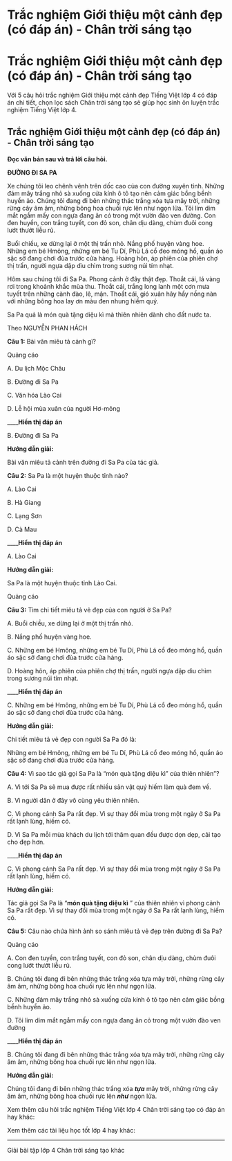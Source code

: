 # Trắc nghiệm Giới thiệu một cảnh đẹp (có đáp án) - Chân trời sáng tạo

# Trắc nghiệm Giới thiệu một cảnh đẹp (có đáp án) - Chân trời sáng tạo

Với 5 câu hỏi trắc nghiệm Giới thiệu một cảnh đẹp Tiếng Việt lớp 4 có đáp án chi tiết, chọn lọc sách Chân trời sáng tạo sẽ giúp học sinh ôn luyện trắc nghiệm Tiếng Việt lớp 4.

## Trắc nghiệm Giới thiệu một cảnh đẹp (có đáp án) - Chân trời sáng tạo

**Đọc văn bản sau và trả lời câu hỏi.**

**ĐƯỜNG ĐI SA PA**

Xe chúng tôi leo chênh vênh trên dốc cao của con đường xuyên tỉnh. Những đám mây trắng nhỏ sà xuống cửa kính ô tô tạo nên cảm giác bồng bềnh huyền ảo. Chúng tôi đang đi bên những thác trắng xóa tựa mây trời, những rừng cây âm âm, những bông hoa chuối rực lên như ngọn lửa. Tôi lim dim mắt ngắm mấy con ngựa đang ăn cỏ trong một vườn đào ven đường. Con đen huyền, con trắng tuyết, con đỏ son, chân dịu dàng, chùm đuôi cong lướt thướt liễu rủ.

Buổi chiều, xe dừng lại ở một thị trấn nhỏ. Nắng phố huyện vàng hoe. Những em bé Hmông, những em bé Tu Dí, Phù Lá cổ đeo móng hổ, quần áo sặc sỡ đang chơi đùa trước cửa hàng. Hoàng hôn, áp phiên của phiên chợ thị trấn, người ngựa dập dìu chìm trong sương núi tím nhạt.

Hôm sau chúng tôi đi Sa Pa. Phong cảnh ở đây thật đẹp. Thoắt cái, lá vàng rơi trong khoảnh khắc mùa thu. Thoắt cái, trắng long lanh một cơn mưa tuyết trên những cành đào, lê, mận. Thoắt cái, gió xuân hây hẩy nồng nàn với những bông hoa lay ơn màu đen nhung hiếm quý.

Sa Pa quả là món quà tặng diệu kì mà thiên nhiên dành cho đất nước ta.

Theo NGUYỄN PHAN HÁCH

**Câu 1:** Bài văn miêu tả cảnh gì? 

Quảng cáo

A. Du lịch Mộc Châu

B. Đường đi Sa Pa

C. Văn hóa Lào Cai

D. Lễ hội mùa xuân của người Hơ-mông

____**Hiển thị đáp án**

B. Đường đi Sa Pa

**Hướng dẫn giải:**

Bài văn miêu tả cảnh trên đường đi Sa Pa của tác giả.

**Câu 2:** Sa Pa là một huyện thuộc tỉnh nào?

A. Lào Cai

B. Hà Giang

C. Lạng Sơn

D. Cà Mau

____**Hiển thị đáp án**

A. Lào Cai

**Hướng dẫn giải:**

Sa Pa là một huyện thuộc tỉnh Lào Cai.

Quảng cáo

**Câu 3:** Tìm chi tiết miêu tả vẻ đẹp của con người ở Sa Pa?

A. Buổi chiều, xe dừng lại ở một thị trấn nhỏ.

B. Nắng phố huyện vàng hoe.

C. Những em bé Hmông, những em bé Tu Dí, Phù Lá cổ đeo móng hổ, quần áo sặc sỡ đang chơi đùa trước cửa hàng.

D. Hoàng hôn, áp phiên của phiên chợ thị trấn, người ngựa dập dìu chìm trong sương núi tím nhạt.

____**Hiển thị đáp án**

C. Những em bé Hmông, những em bé Tu Dí, Phù Lá cổ đeo móng hổ, quần áo sặc sỡ đang chơi đùa trước cửa hàng.

**Hướng dẫn giải:**

Chi tiết miêu tả vẻ đẹp con người Sa Pa đó là:

Những em bé Hmông, những em bé Tu Dí, Phù Lá cổ đeo móng hổ, quần áo sặc sỡ đang chơi đùa trước cửa hàng.

**Câu 4:** Vì sao tác giả gọi Sa Pa là “món quà tặng diệu kì” của thiên nhiên”?

A. Vì tới Sa Pa sẽ mua được rất nhiều sản vật quý hiếm làm quà đem về.

B. Vì người dân ở đây vô cùng yêu thiên nhiên.

C. Vì phong cảnh Sa Pa rất đẹp. Vì sự thay đổi mùa trong một ngày ở Sa Pa rất lạnh lùng, hiếm có.

D. Vì Sa Pa mỗi mùa khách du lịch tới thăm quan đều được dọn dẹp, cải tạo cho đẹp hơn.

____**Hiển thị đáp án**

C. Vì phong cảnh Sa Pa rất đẹp. Vì sự thay đổi mùa trong một ngày ở Sa Pa rất lạnh lùng, hiếm có.

**Hướng dẫn giải:**

Tác giả gọi Sa Pa là “**món quà tặng diệu kì** ” của thiên nhiên vì phong cảnh Sa Pa rất đẹp. Vì sự thay đổi mùa trong một ngày ở Sa Pa rất lạnh lùng, hiếm có.

**Câu 5:** Câu nào chứa hình ảnh so sánh miêu tả vẻ đẹp trên đường đi Sa Pa?

Quảng cáo

A. Con đen tuyền, con trắng tuyết, con đỏ son, chân dịu dàng, chùm đuôi cong lướt thướt liễu rủ.

B. Chúng tôi đang đi bên những thác trắng xóa tựa mây trời, những rừng cây âm âm, những bông hoa chuối rực lên như ngọn lửa.

C. Những đám mây trắng nhỏ sà xuống cửa kính ô tô tạo nên cảm giác bồng bềnh huyền ảo.

D. Tôi lim dim mắt ngắm mấy con ngựa đang ăn cỏ trong một vườn đào ven đường

____**Hiển thị đáp án**

B. Chúng tôi đang đi bên những thác trắng xóa tựa mây trời, những rừng cây âm âm, những bông hoa chuối rực lên như ngọn lửa.

**Hướng dẫn giải:**

Chúng tôi đang đi bên những thác trắng xóa **_tựa_** mây trời, những rừng cây âm âm, những bông hoa chuối rực lên **_như_** ngọn lửa. 

Xem thêm câu hỏi trắc nghiệm Tiếng Việt lớp 4 Chân trời sáng tạo có đáp án hay khác:

Xem thêm các tài liệu học tốt lớp 4 hay khác:

* * *

Giải bài tập lớp 4 Chân trời sáng tạo khác
